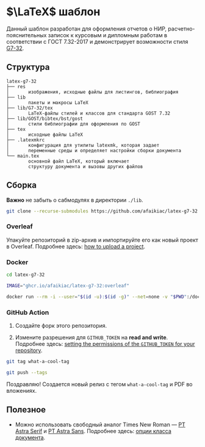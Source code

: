 # $\LaTeX$ шаблон

Данный шаблон разработан для оформления отчетов о НИР, расчетно-пояснительных записок к курсовым и дипломным работам в соответствии с ГОСТ 7.32-2017 и демонстрирует возможности стиля [G7-32](https://github.com/afaikiac/latex-g7-32/tree/G7-32).

## Структура

```palin
latex-g7-32
├── res 
│       изображения, исходные файлы для листингов, библиография
├── lib
│       пакеты и макросы LaTeX
├── lib/G7-32/tex 
│       LaTeX-файлы стилей и классов для стандарта GOST 7.32
├── lib/GOST/bibtex/bst/gost
│       стили библиографии для оформления по GOST
├── tex 
│       исходные файлы LaTeX
├── .latexmkrc
│       конфигурация для утилиты latexmk, которая задает
│       переменные среды и определяет настройки сборки документа
└── main.tex 
        основной файл LaTeX, который включает
        структуру документа и вызовы других файлов
```

## Сборка

**Важно** не забыть о сабмодулях в директории `./lib`.

```bash
git clone --recurse-submodules https://github.com/afaikiac/latex-g7-32.git
```

### Overleaf

Упакуйте репозиторий в zip-архив и импортируйте его как новый проект в Overleaf. Подробнее здесь: [how to upload a project](https://www.overleaf.com/learn/how-to/Uploading_a_project).

### Docker

```bash
cd latex-g7-32
```

```bash
IMAGE="ghcr.io/afaikiac/latex-g7-32:overleaf"
```

```bash
docker run --rm -i --user="$(id -u):$(id -g)" --net=none -v "$PWD":/doc "$IMAGE" latexmk main
```

### GitHub Action

1. Создайте форк этого репозитория.

2. Измените разрешения для `GITHUB_TOKEN` на **read and write**. Подробнее здесь: [setting the permissions of the `GITHUB_TOKEN` for your repository](https://docs.github.com/en/repositories/managing-your-repositorys-settings-and-features/enabling-features-for-your-repository/managing-github-actions-settings-for-a-repository#setting-the-permissions-of-the-github_token-for-your-repository).

```bash
git tag what-a-cool-tag
```

```bash
git push --tags
```

Поздравляю! Создается новый релиз с тегом `what-a-cool-tag` и PDF во вложениях.

## Полезное

- Можно использовать свободный аналог Times New Roman — [PT Astra Serif](http://astralinux.ru/information/fonts-astra/font-ptastra-serif-ver1003.zip) и [PT Astra Sans](http://astralinux.ru/information/fonts-astra/font-ptastrasans-ttf-ver1002.zip). Подробнее здесь: [опции класса документа](https://github.com/afaikiac/latex-g7-32/tree/G7-32#%D0%BE%D0%BF%D1%86%D0%B8%D0%B8-%D0%BA%D0%BB%D0%B0%D1%81%D1%81%D0%B0-%D0%B4%D0%BE%D0%BA%D1%83%D0%BC%D0%B5%D0%BD%D1%82%D0%B0).
